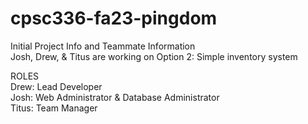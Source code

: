 # cpsc336-fa23-pingdom
 Initial Project Info and Teammate Information  
 Josh, Drew, & Titus are working on Option 2: Simple inventory system
 
ROLES  
 Drew: Lead Developer  
 Josh: Web Administrator & Database Administrator  
 Titus: Team Manager  
